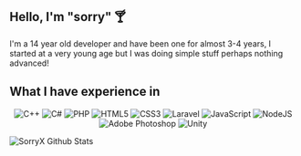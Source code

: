 ## Hello, I'm "sorry" 🍸
I'm a 14 year old developer and have been one for almost 3-4 years, I started at a very young age but I was doing simple stuff perhaps nothing advanced!

## What I have experience in

<div align="center">
 <img alt="C++" src="https://img.shields.io/badge/c++-%2300599C.svg?&style=for-the-badge&logo=c%2B%2B&ogoColor=white"/>
 <img alt="C#" src="https://img.shields.io/badge/c%23-%23239120.svg?&style=for-the-badge&logo=c-sharp&logoColor=white"/>
 <img alt="PHP" src="https://img.shields.io/badge/php-%23777BB4.svg?&style=for-the-badge&logo=php&logoColor=white"/>
 <img alt="HTML5" src="https://img.shields.io/badge/html5-%23E34F26.svg?&style=for-the-badge&logo=html5&logoColor=white"/>
 <img alt="CSS3" src="https://img.shields.io/badge/css3-%231572B6.svg?&style=for-the-badge&logo=css3&logoColor=white"/>
 <img alt="Laravel" src="https://img.shields.io/badge/laravel-%23FF2D20.svg?&style=for-the-badge&logo=laravel&logoColor=white"/>
 <img alt="JavaScript" src="https://img.shields.io/badge/javascript-%23323330.svg?&style=for-the-badge&logo=javascript&logoColor=%23F7DF1E"/>
 <img alt="NodeJS" src="https://img.shields.io/badge/node.js-%2343853D.svg?&style=for-the-badge&logo=node.js&logoColor=white"/>
 <img alt="Adobe Photoshop" src="https://img.shields.io/badge/adobephotoshop-%2331A8FF.svg?&style=for-the-badge&logo=adobephotoshop&logoColor=white"/>
 <img alt="Unity" src="https://img.shields.io/badge/unity-%23000000.svg?&style=for-the-badge&logo=unity&logoColor=white"/>
</div>

![SorryX Github Stats](https://github-readme-stats.vercel.app/api?username=sorryx&show_icons=true&theme=radical)
